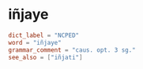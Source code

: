 # iñjaye

``` toml
dict_label = "NCPED"
word = "iñjaye"
grammar_comment = "caus. opt. 3 sg."
see_also = ["iñjati"]
```

